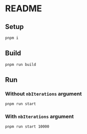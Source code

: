 # README

## Setup

```sh
pnpm i
```

## Build

```sh
pnpm run build
```

## Run

### Without `nbIterations` argument

```sh
pnpm run start
```

### With `nbIterations` argument

```sh
pnpm run start 10000
```
